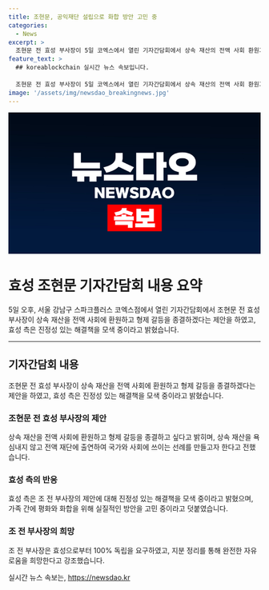 ```yaml
---
title: 조현문, 공익재단 설립으로 화합 방안 고민 중
categories:
  - News
excerpt: >
  조현문 전 효성 부사장이 5일 코엑스에서 열린 기자간담회에서 상속 재산의 전액 사회 환원과 형제 갈등 종결을 제안했다. 공익재단 단빛재단을 설립하여 국가와 사회에 기부할 계획이며, 효성으로부터 100% 독립을 요구했다. 이에 효성 측은 말 아닌 진정성을 가져야며 가족 간 평화 방안을 모색 중이라고 밝혔다. 형제들과의 협조를 요청했다는 김재호 법무법인 바른 대표변호사의 발언도 함께 전해졌다.
feature_text: >
  ## koreablockchain 실시간 뉴스 속보입니다.

  조현문 전 효성 부사장이 5일 코엑스에서 열린 기자간담회에서 상속 재산의 전액 사회 환원과 형제 갈등 종결을 제안했다. 공익재단 단빛재단을 설립하여 국가와 사회에 기부할 계획이며, 효성으로부터 100% 독립을 요구했다. 이에 효성 측은 말 아닌 진정성을 가져야며 가족 간 평화 방안을 모색 중이라고 밝혔다. 형제들과의 협조를 요청했다는 김재호 법무법인 바른 대표변호사의 발언도 함께 전해졌다.
image: '/assets/img/newsdao_breakingnews.jpg'
---
```


<p><img src="/assets/img/newsdao_breakingnews.jpg" alt="koreablockchain 속보" /></p>

<h1 data-ke-size="size26">효성 조현문 기자간담회 내용 요약</h1>

<p data-ke-size="size16">5일 오후, 서울 강남구 스파크플러스 코엑스점에서 열린 기자간담회에서 조현문 전 효성 부사장이 상속 재산을 전액 사회에 환원하고 형제 갈등을 종결하겠다는 제안을 하였고, 효성 측은 진정성 있는 해결책을 모색 중이라고 밝혔습니다. </p>

<hr>

<h2 data-ke-size="size22">기자간담회 내용</h2>

<p data-ke-size="size16">조현문 전 효성 부사장이 상속 재산을 전액 사회에 환원하고 형제 갈등을 종결하겠다는 제안을 하였고, 효성 측은 진정성 있는 해결책을 모색 중이라고 밝혔습니다.</p>

<h3 data-ke-size="size20">조현문 전 효성 부사장의 제안</h3>

<p data-ke-size="size16">상속 재산을 전액 사회에 환원하고 형제 갈등을 종결하고 싶다고 밝히며, 상속 재산을 욕심내지 않고 전액 재단에 출연하여 국가와 사회에 쓰이는 선례를 만들고자 한다고 전했습니다.</p>

<h3 data-ke-size="size20">효성 측의 반응</h3>

<p data-ke-size="size16">효성 측은 조 전 부사장의 제안에 대해 진정성 있는 해결책을 모색 중이라고 밝혔으며, 가족 간에 평화와 화합을 위해 실질적인 방안을 고민 중이라고 덧붙였습니다.</p>

<h3 data-ke-size="size20">조 전 부사장의 희망</h3>

<p data-ke-size="size16">조 전 부사장은 효성으로부터 100% 독립을 요구하였고, 지분 정리를 통해 완전한 자유로움을 희망한다고 강조했습니다.</p>
실시간 뉴스 속보는, <a href="https://newsdao.kr" rel="dofollow">https://newsdao.kr</a>


